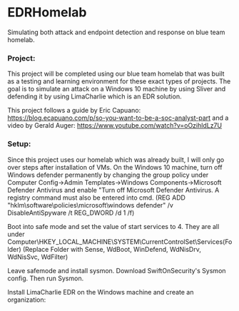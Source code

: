 # EDRHomelab
Simulating both attack and endpoint detection and response on blue team homelab.

<h3>Project:</h3>
This project will be completed using our blue team homelab that was built as a testing and learning environment for these exact types of projects. 
The goal is to simulate an attack on a Windows 10 machine by using Sliver and defending it by using LimaCharlie which is an EDR solution. 


This project follows a guide by Eric Capuano: https://blog.ecapuano.com/p/so-you-want-to-be-a-soc-analyst-part
and a video by Gerald Auger: https://www.youtube.com/watch?v=oOzihldLz7U

<h3>Setup:</h3>
Since this project uses our homelab which was already built, I will only go over steps after installation of VMs.
On the Windows 10 machine, turn off Windows defender permanently by changing the group policy under Computer Config->Admin Templates->Windows Components->Microsoft Defender Antivirus and enable "Turn off Microsoft Defender Antivirus. A registry command must also be entered into cmd. (REG ADD "hklm\software\policies\microsoft\windows defender" /v DisableAntiSpyware /t REG_DWORD /d 1 /f)

Boot into safe mode and set the value of start services to 4. They are all under Computer\HKEY_LOCAL_MACHINE\SYSTEM\CurrentControlSet\Services\(Folder) (Replace Folder with Sense, WdBoot, WinDefend, WdNisDrv, WdNisSvc, WdFilter)

Leave safemode and install sysmon. Download SwiftOnSecurity's Sysmon config. Then run Sysmon.

Install LimaCharlie EDR on the Windows machine and create an organization:

